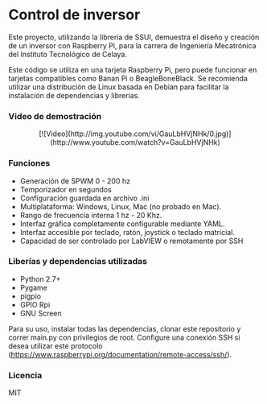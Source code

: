 # Control de inversor #

Este proyecto, utilizando la librería de SSUI, demuestra el diseño y creación de un inversor con Raspberry Pi, para la carrera de Ingeniería Mecatrónica del Instituto Tecnológico de Celaya.

Este código se utiliza en una tarjeta Raspberry Pi, pero puede funcionar en tarjetas compatibles como Banan Pi o BeagleBoneBlack. Se recomienda utilizar una distribución de Linux basada en Debian para facilitar la instalación de dependencias y librerías.

### Video de demostración ###
<div style="text-align:center">[![Video](http://img.youtube.com/vi/GauLbHVjNHk/0.jpg)](http://www.youtube.com/watch?v=GauLbHVjNHk)</div>

### Funciones ###

* Generación de SPWM 0 - 200 hz
* Temporizador en segundos
* Configuración guardada en archivo .ini
* Multiplataforma: Windows, Linux, Mac (no probado en Mac).
* Rango de frecuencia interna 1 hz - 20 Khz.
* Interfaz gráfica completamente configurable mediante YAML.
* Interfaz accesible por teclado, ratón, joystick o teclado matricial.
* Capacidad de ser controlado por LabVIEW o remotamente por SSH

### Liberías y dependencias utilizadas ###

* Python 2.7+
* Pygame
* pigpio
* GPIO Rpi
* GNU Screen

Para su uso, instalar todas las dependencias, clonar este repositorio y correr main.py con privilegios de root. Configure una conexión SSH si desea utilizar este protocolo (https://www.raspberrypi.org/documentation/remote-access/ssh/).

### Licencia ###

MIT
